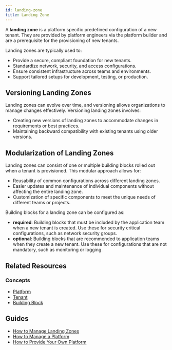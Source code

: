 ```yaml
---
id: landing-zone
title: Landing Zone
---
```


A **landing zone** is a platform specific predefined configuration of a new tenant. They are provided by platform engineers via the platform builder and are a prerequisite for the provisioning of new tenants.

Landing zones are typically used to:

- Provide a secure, compliant foundation for new tenants.
- Standardize network, security, and access configurations.
- Ensure consistent infrastructure across teams and environments.
- Support tailored setups for development, testing, or production.

## Versioning Landing Zones

Landing zones can evolve over time, and versioning allows organizations to manage changes effectively. Versioning landing zones involves:

- Creating new versions of landing zones to accommodate changes in requirements or best practices.
- Maintaining backward compatibility with existing tenants using older versions.

## Modularization of Landing Zones

Landing zones can consist of one or multiple building blocks rolled out when a tenant is provisioned. This modular approach allows for:

- Reusability of common configurations across different landing zones.
- Easier updates and maintenance of individual components without affecting the entire landing zone.
- Customization of specific components to meet the unique needs of different teams or projects.

Building blocks for a landing zone can be configured as:

- **required**: Building blocks that must be included by the application team when a new tenant is created. Use these for security critical configurations, such as network security groups.
- **optional**: Building blocks that are recommended to application teams when they create a new tenant. Use these for configurations that are not mandatory, such as monitoring or logging.

## Related Resources

### Concepts

- [Platform](concepts/platform.md)
- [Tenant](concepts/tenant.md)
- [Building Block](concepts/building-block.md)

## Guides

- [How to Manage Landing Zones](new-guide-how-to-manage-landing-zones.md)
- [How to Manage a Platform](new-guide-how-to-manage-a-platform.md)
- [How to Provide Your Own Platform](new-guide-how-to-provide-your-own-platform.md)